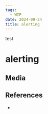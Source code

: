 ```yaml
---
tags:
  - WIP
date: 2024-09-24
title: alerting
---
```

test

# alerting

## Media

## References

- 
